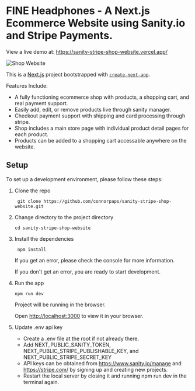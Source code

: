 # FINE Headphones - A Next.js Ecommerce Website using Sanity.io and Stripe Payments.

View a live demo at: https://sanity-stripe-shop-website.vercel.app/

![Shop Website](https://i.imgur.com/IxJNVQ6.png)

This is a [Next.js](https://nextjs.org/) project bootstrapped with [`create-next-app`](https://github.com/vercel/next.js/tree/canary/packages/create-next-app).

Features Include:
- A fully functioning ecommerce shop with products, a shopping cart, and real payment support.
- Easily add, edit, or remove products live through sanity manager.
- Checkout payment support with shipping and card processing through stripe.
- Shop includes a main store page with individual product detail pages for each product.
- Products can be added to a shopping cart accessable anywhere on the website.

## Setup

To set up a development environment, please follow these steps:

1. Clone the repo

   ```shell
    git clone https://github.com/connorpaps/sanity-stripe-shop-website.git
   ```

2. Change directory to the project directory

    ```shell
    cd sanity-stripe-shop-website
    ```

3. Install the dependencies
   
    ```shell
     npm install
    ```

    If you get an error, please check the console for more information.

    If you don't get an error, you are ready to start development.

4. Run the app
   
    ```shell
    npm run dev
    ```

    Project will be running in the browser.

    Open [http://localhost:3000](http://localhost:3000) to view it in your browser.
    
4. Update .env api key
   
    - Create a .env file at the root if not already there.
    - Add NEXT_PUBLIC_SANITY_TOKEN, NEXT_PUBLIC_STRIPE_PUBLISHABLE_KEY, and NEXT_PUBLIC_STRIPE_SECRET_KEY
    - API keys can be obtained from https://www.sanity.io/manage and https://stripe.com/ by signing up and creating new projects.
    - Restart the local server by closing it and running npm run dev in the terminal again.
  
